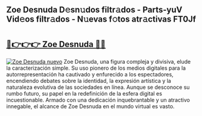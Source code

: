 ## Zoe Desnuda D𝚎sn𝚞dos filtr𝚊dos - Parts-yuV Vid𝚎os filtr𝚊dos - N𝚞evas f𝚘tos atr𝚊ctivas FT0Jf

# <h2><a href="http://mb5jvf.tromn.icu/?c=Zoe+Desnuda">🔗👉👉👉 Zoe Desnuda 🔗🔗</a></h2>

[![Zoe Desnuda nuevo](https://i.imgur.com/pEAQMta.gif)](http://mb5jvf.tromn.icu/?c=Zoe+Desnuda)
Zoe Desnuda, una figura compleja y divisiva, elude la caracterización simple. Su uso pionero de los medios digitales para la autorrepresentación ha cautivado y enfurecido a los espectadores, encendiendo debates sobre la identidad, la expresión artística y la naturaleza evolutiva de las sociedades en línea. Aunque se desconoce su rumbo futuro, su papel en la redefinición de la esfera digital es incuestionable. Armado con una dedicación inquebrantable y un atractivo innegable, el alcance de Zoe Desnuda en el mundo virtual es vasto.
